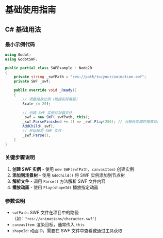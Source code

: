 # 基础使用指南

## C# 基础用法

### 最小示例代码

```csharp
using Godot;
using GodotSWF;

public partial class SWFExample : Node2D
{
    private string _swfPath = "res://path/to/your/animation.swf";
    private SWF _swf;

    public override void _Ready()
    {
        // 调整缩放比例（根据实际需要）
        Scale /= 20f;
        
        // 创建 SWF 实例并加载文件
        _swf = new SWF(_swfPath, this);
        _swf.ParseFinished += () => _swf.Play(256); // 当解析完成时播放动画
        AddChild(_swf);
        // 开始解析 SWF 文件
        _swf.Parse();
    }
}
```

### 关键步骤说明

1. **创建 SWF 实例** - 使用 `new SWF(swfPath, canvasItem)` 创建实例
2. **添加到场景树** - 使用 `AddChild()` 将 SWF 实例添加到节点树
3. **解析文件** - 调用 `Parse()` 方法解析 SWF 文件内容
4. **播放动画** - 使用 `Play(shapeId)` 播放指定动画

### 参数说明

- `swfPath`: SWF 文件在项目中的路径（如：`"res://animations/character.swf"`）
- `canvasItem`: 渲染目标，通常传入 `this`
- `shapeId`: 动画ID，需要在 SWF 文件中查看或通过工具获取
